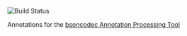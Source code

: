 ![Build Status](https://github.com/ralscha/bsoncodec-annotations/workflows/test/badge.svg)

Annotations for the [bsoncodec Annotation Processing Tool](https://github.com/ralscha/bsoncodec-apt)